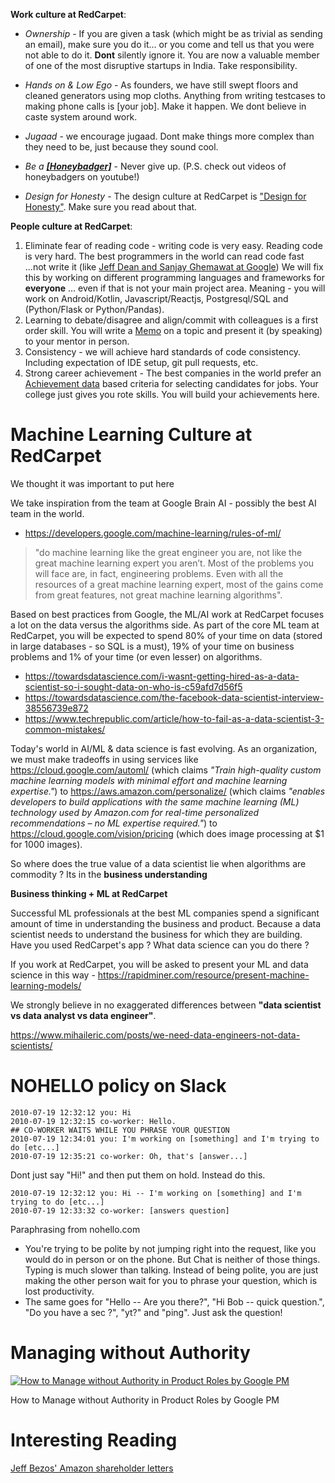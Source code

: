 

**Work culture at RedCarpet**:
-   *Ownership* - If you are given a task (which might be as trivial as sending an email), make sure you do it... or you come and tell us that you were not able to do it. **Dont** silently ignore it. You are now a valuable member of one of the most disruptive startups in India. Take responsibility.

-   *Hands on & Low Ego* - As founders, we have still swept floors and cleaned generators using mop cloths. Anything from writing testcases to making phone calls is [your job]. Make it happen. We dont believe in caste system around work.

-   *Jugaad* - we encourage jugaad. Dont make things more complex than they need to be, just because they sound cool.
-   *Be a [**[Honeybadger]**](https://www.youtube.com/watch?v=NvlalDNxccw)* - Never give up. (P.S. check out videos of honeybadgers on youtube!)
-   *Design for Honesty* - The design culture at RedCarpet is ["Design for Honesty"](https://www.redcarpetup.com/2017/11/29/design-for-honesty/). Make sure you read about that.

**People culture at RedCarpet**:
1.  Eliminate fear of reading code - writing code is very easy. Reading code is very hard. The best programmers in the world can read code fast ...not write it (like [Jeff Dean and Sanjay Ghemawat at Google](https://www.newyorker.com/magazine/2018/12/10/the-friendship-that-made-google-huge)) We will fix this by working on different programming languages and frameworks for **everyone** ... even if that is not your main project area. Meaning - you will work on Android/Kotlin, Javascript/Reactjs, Postgresql/SQL and (Python/Flask or Python/Pandas).
2.  Learning to debate/disagree and align/commit with colleagues is a first order skill. You will write a [Memo](https://slab.com/blog/jeff-bezos-writing-management-strategy/) on a topic and present it (by speaking) to your mentor in person.
3.  Consistency - we will achieve hard standards of code consistency. Including expectation of IDE setup, git pull requests, etc.
4.  Strong career achievement - The best companies in the world prefer an [Achievement data](https://www.businessinsider.in/A-head-recruiter-at-Amazon-says-the-best-resumes-are-data-based-and-theres-an-easy-formula-you-can-follow/articleshow/65235908.cms) based criteria for selecting candidates for jobs. Your college just gives you rote skills. You will build your achievements here.


Machine Learning Culture at RedCarpet
====================================
We thought it was important to put here

We take inspiration from the team at Google Brain AI - possibly the best AI team in the world.

- https://developers.google.com/machine-learning/rules-of-ml/

>"do machine learning like the great engineer you are, not like the great machine learning expert you aren’t. Most of the problems you will face are, in fact, engineering problems. Even with all the resources of a great machine learning expert, most of the gains come from great features, not great machine learning algorithms".

Based on best practices from Google, the ML/AI work at RedCarpet focuses a lot on the data versus the algorithms side. As part of the core ML team at RedCarpet, you will be expected to spend 80% of your time on data (stored in large databases - so SQL is a must), 19% of your time on business problems and 1% of your time (or even lesser) on algorithms. 

- https://towardsdatascience.com/i-wasnt-getting-hired-as-a-data-scientist-so-i-sought-data-on-who-is-c59afd7d56f5
- https://towardsdatascience.com/the-facebook-data-scientist-interview-38556739e872
- https://www.techrepublic.com/article/how-to-fail-as-a-data-scientist-3-common-mistakes/

Today's world in AI/ML & data science is fast evolving. As an organization, we must make tradeoffs in using services like https://cloud.google.com/automl/ (which claims *"Train high-quality custom machine learning models with minimal effort and machine learning expertise."*) to https://aws.amazon.com/personalize/ (which claims *"enables developers to build applications with the same machine learning (ML) technology used by Amazon.com for real-time personalized recommendations – no ML expertise required."*) to https://cloud.google.com/vision/pricing (which does image processing at $1 for 1000 images). 

So where does the true value of a data scientist lie when algorithms are commodity ? Its in the **business understanding**

**Business thinking + ML at RedCarpet**

Successful ML professionals at the best ML companies spend  a significant amount of time in understanding the business and product. Because a data scientist needs to understand the business for which they are building. Have you used RedCarpet's app ? What data science can you do there ?

If you work at RedCarpet, you will be asked to present your ML and data science in this way - https://rapidminer.com/resource/present-machine-learning-models/

We strongly believe in no exaggerated differences between **"data scientist vs data analyst vs data engineer"**. 

https://www.mihaileric.com/posts/we-need-data-engineers-not-data-scientists/


NOHELLO policy on Slack
====================================
```
2010-07-19 12:32:12 you: Hi
2010-07-19 12:32:15 co-worker: Hello.
## CO-WORKER WAITS WHILE YOU PHRASE YOUR QUESTION
2010-07-19 12:34:01 you: I'm working on [something] and I'm trying to do [etc...]
2010-07-19 12:35:21 co-worker: Oh, that's [answer...]
```
 Dont just say "Hi!" and then put them on hold. Instead do this.
 
 ```
 2010-07-19 12:32:12 you: Hi -- I'm working on [something] and I'm trying to do [etc...]
2010-07-19 12:33:32 co-worker: [answers question]
```

Paraphrasing from nohello.com

- You're trying to be polite by not jumping right into the request, like you would do in person or on the phone. But Chat is neither of those things. Typing is much slower than talking. Instead of being polite, you are just making the other person wait for you to phrase your question, which is lost productivity.
- The same goes for "Hello -- Are you there?", "Hi Bob -- quick question.", "Do you have a sec ?", "yt?" and "ping". Just ask the question!

Managing without Authority
==========================
[![How to Manage without Authority in Product Roles by Google PM
](https://img.youtube.com/vi/d523jOVJ8no/0.jpg)](https://www.youtube.com/watch?v=d523jOVJ8no)

How to Manage without Authority in Product Roles by Google PM

Interesting Reading
===================
[Jeff Bezos' Amazon shareholder letters](https://ir.aboutamazon.com/annual-reports-proxies-and-shareholder-letters/default.aspx)

